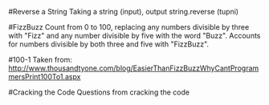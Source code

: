 #Reverse a String
  Taking a string (input), output string.reverse (tupni)
  
#FizzBuzz
  Count from 0 to 100, replacing any numbers divisible by three with "Fizz" and any number divisible by five with the word "Buzz". Accounts for numbers divisible by both three and five with "FizzBuzz".
  
#100-1
  Taken from: http://www.thousandtyone.com/blog/EasierThanFizzBuzzWhyCantProgrammersPrint100To1.aspx

#Cracking the Code
  Questions from cracking the code
